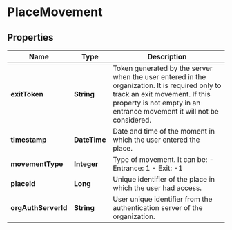 # PlaceMovement
## Properties

Name | Type | Description
------------ | ------------- | -------------
**exitToken** | **String** | Token generated by the server when the user entered in the organization. It is required only to track an exit movement. If this property is not empty in an entrance movement it will not be considered.
**timestamp** | **DateTime** | Date and time of the moment in which the user entered the place.
**movementType** | **Integer** | Type of movement. It can be: - Entrance: 1 - Exit: -1
**placeId** | **Long** | Unique identifier of the place in which the user had access.
**orgAuthServerId** | **String** | User unique identifier from the authentication server of the organization.



